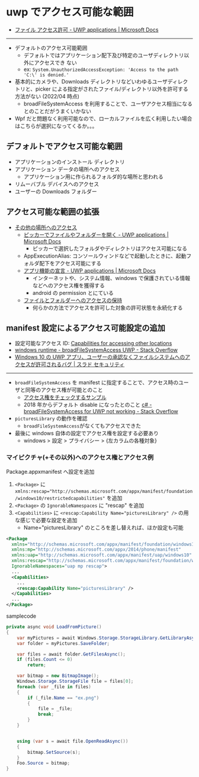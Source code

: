 # uwp でアクセス可能な範囲

- [ファイル アクセス許可 \- UWP applications \| Microsoft Docs](https://docs.microsoft.com/ja-jp/windows/uwp/files/file-access-permissions)

---

- デフォルトのアクセス可能範囲
  - デフォルトではアプリケーション配下及び特定のユーザディレクトリ以外にアクセスでき ない
  - ex: `System.UnauthorizedAccessException: 'Access to the path 'C:\' is denied.'`
- 基本的にカメラや、Downloads ディレクトリなどいわゆるユーザディレクトリと、picker による指定がされたファイル/ディレクトリ以外を許可する方法がない (2022/04 時点)
  - broadFileSystemAccess を利用することで、ユーザアクセス相当になるとのことだがうまくいかない
- Wpf だと問題なく利用可能なので、ローカルファイルを広く利用したい場合はこちらが選択になってくるか。。。

## デフォルトでアクセス可能な範囲

- アプリケーションのインストール ディレクトリ
- アプリケーション データの場所へのアクセス
  - アプリケーション用に作られるフォルダ的な場所と思われる
- リムーバブル デバイスへのアクセス
- ユーザーの Downloads フォルダー

## アクセス可能な範囲の拡張

- [その他の場所へのアクセス](https://docs.microsoft.com/ja-jp/windows/uwp/files/file-access-permissions#accessing-additional-locations)
  - [ピッカーでファイルやフォルダーを開く \- UWP applications \| Microsoft Docs](https://docs.microsoft.com/ja-jp/windows/uwp/files/quickstart-using-file-and-folder-pickers)
    - ピッカーで選択したフォルダやディレクトリはアクセス可能になる
  - AppExecutionAlias: コンソールウィンドなどで起動したときに、起動フォルダ配下をアクセス可能にする
  - [アプリ機能の宣言 \- UWP applications \| Microsoft Docs](https://docs.microsoft.com/ja-jp/windows/uwp/packaging/app-capability-declarations)
    - インターネットや、システム情報、windows で保護されている情報などへのアクセス権を獲得する
    - android の permission とにている
  - [ファイルとフォルダーへのアクセスの保持](https://docs.microsoft.com/ja-jp/windows/uwp/files/file-access-permissions#retaining-access-to-files-and-folders)
    - 何らかの方法でアクセスを許可した対象の許可状態を永続化する

## manifest 設定によるアクセス可能設定の追加

- 設定可能なアクセス ID: [Capabilities for accessing other locations](https://docs.microsoft.com/en-us/windows/uwp/files/file-access-permissions#capabilities-for-accessing-other-locations)
- [windows runtime \- broadFileSystemAccess UWP \- Stack Overflow](https://stackoverflow.com/questions/50559764/broadfilesystemaccess-uwp)
- [Windows 10 の UWP アプリ、ユーザーの承認なくファイルシステムへのアクセスが許可されるバグ \| スラド セキュリティ](https://security.srad.jp/story/18/11/03/0018224/)

---

- `broadFileSystemAccess` を manifest に指定することで、アクセス時のユーザと同等のアクセス権が可能とのこと
  - [アクセス権をチェックするサンプル](./sampleCheckpermission.md)
  - 2018 年からデフォルト disable になったとのこと [c\# \- broadFileSystemAccess for UWP not working \- Stack Overflow](https://stackoverflow.com/questions/59802498/broadfilesystemaccess-for-uwp-not-working)
- `picturesLibrary` の動作を確認
  - `broadFileSystemAccess`がなくてもアクセスできた
- 最後に windows 自体の設定でアクセス権を設定する必要あり
  - windows \> 設定 \> プライバシー \> {左カラムの各種対象}

### マイピクチャ(+その以外)へのアクセス権とアクセス例

Package.appxmanifest へ設定を追加

1. `<Package>` に `xmlns:rescap="http://schemas.microsoft.com/appx/manifest/foundation/windows10/restrictedcapabilities"` を追加
2. `<Package>` の `IgnorableNamespaces` に "rescap" を追加
3. `<Capabilities>` に `<rescap:Capability Name="picturesLibrary" />` の用な感じで必要な設定を追加
   - Name="picturesLibrary" のところを差し替えれば、ほか設定も可能

```xml
<Package
  xmlns="http://schemas.microsoft.com/appx/manifest/foundation/windows10"
  xmlns:mp="http://schemas.microsoft.com/appx/2014/phone/manifest"
  xmlns:uap="http://schemas.microsoft.com/appx/manifest/uap/windows10"
  xmlns:rescap="http://schemas.microsoft.com/appx/manifest/foundation/windows10/restrictedcapabilities"
  IgnorableNamespaces="uap mp rescap">
  ...
  <Capabilities>
    ...
    <rescap:Capability Name="picturesLibrary" />
  </Capabilities>
  ...
</Package>
```

samplecode

```cs
private async void LoadFromPicture()
{
    var myPictures = await Windows.Storage.StorageLibrary.GetLibraryAsync(Windows.Storage.KnownLibraryId.Pictures);
    var folder = myPictures.SaveFolder;

    var files = await folder.GetFilesAsync();
    if (files.Count <= 0)
        return;

    var bitmap = new BitmapImage();
    Windows.Storage.StorageFile file = files[0];
    foreach (var _file in files)
    {
        if (_file.Name == "ex.png")
        {
            file = _file;
            break;
        }
    }


    using (var s = await file.OpenReadAsync())
    {
        bitmap.SetSource(s);
    }
    Foo.Source = bitmap;
}
```
